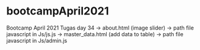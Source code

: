 # bootcampApril2021
Bootcamp April 2021
Tugas day 34
-> about.html (image slider)
  -> path file javascript in Js/js.js
-> master_data.html (add data to table)
 -> path file javascript in Js/admin.js
